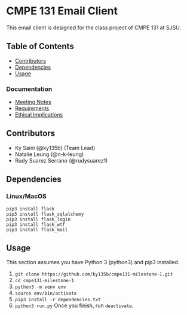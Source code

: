 # CMPE 131 Email Client

This email client is designed for the class project of CMPE 131 at SJSU.

## Table of Contents
- [Contributors](#contributors)
- [Dependencies](#dependencies)
- [Usage](#usage)
### Documentation
- [Meeting Notes](meetings.md)
- [Requirements](requirements.md)
- [Ethical Implications](ethics.md)

## Contributors
- Ky Saini (@ky135b) (Team Lead)
- Natalie Leung (@n-k-leung)
- Rudy Suarez Serrano (@rudysuarez1)

## Dependencies
### Linux/MacOS
```
pip3 install flask
pip3 install flask_sqlalchemy
pip3 install flask_login
pip3 install flask_wtf
pip3 install flask_mail
```

## Usage
This section assumes you have Python 3 (python3) and pip3 installed.
1. ``git clone https://github.com/ky135b/cmpe131-milestone-1.git``
2. ``cd cmpe131-milestone-1``
3. ``python3 -m venv env``
4. ``source env/bin/activate``
5. ``pip3 install -r dependencies.txt``
6. ``python3 run.py``
Once you finish, run ``deactivate``.
